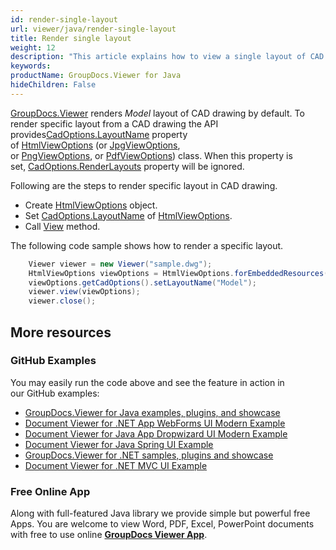 ```yaml
---
id: render-single-layout
url: viewer/java/render-single-layout
title: Render single layout
weight: 12
description: "This article explains how to view a single layout of CAD drawing with GroupDocs.Viewer within your Java applications."
keywords: 
productName: GroupDocs.Viewer for Java
hideChildren: False
---
```

[GroupDocs.Viewer](https://products.groupdocs.com/viewer) renders *Model* layout of CAD drawing by default. To render specific layout from a CAD drawing the API provides[CadOptions.LayoutName](https://apireference.groupdocs.com/java/viewer/groupdocs.viewer.options/cadoptions/properties/layoutname) property of [HtmlViewOptions](https://apireference.groupdocs.com/java/viewer/groupdocs.viewer.options/htmlviewoptions) (or [JpgViewOptions](https://apireference.groupdocs.com/java/viewer/groupdocs.viewer.options/jpgviewoptions), or [PngViewOptions](https://apireference.groupdocs.com/java/viewer/groupdocs.viewer.options/pngviewoptions), or [PdfViewOptions](https://apireference.groupdocs.com/java/viewer/groupdocs.viewer.options/pdfviewoptions)) class. When this property is set, [CadOptions.RenderLayouts](https://apireference.groupdocs.com/java/viewer/groupdocs.viewer.options/cadoptions/properties/renderlayouts) property will be ignored.

Following are the steps to render specific layout in CAD drawing.

*   Create [HtmlViewOptions](https://apireference.groupdocs.com/java/viewer/groupdocs.viewer.options/htmlviewoptions) object.
*   Set [CadOptions.LayoutName](https://apireference.groupdocs.com/java/viewer/groupdocs.viewer.options/cadoptions/properties/layoutname) of [HtmlViewOptions](https://apireference.groupdocs.com/java/viewer/groupdocs.viewer.options/htmlviewoptions). 
*   Call [View](https://apireference.groupdocs.com/java/viewer/groupdocs.viewer/viewer/methods/view) method.

The following code sample shows how to render a specific layout.

```java
    Viewer viewer = new Viewer("sample.dwg");
    HtmlViewOptions viewOptions = HtmlViewOptions.forEmbeddedResources();
    viewOptions.getCadOptions().setLayoutName("Model");
    viewer.view(viewOptions);
    viewer.close();
```

## More resources
### GitHub Examples
You may easily run the code above and see the feature in action in our GitHub examples:
*   [GroupDocs.Viewer for Java examples, plugins, and showcase](https://github.com/groupdocs-viewer/GroupDocs.Viewer-for-Java)
*   [Document Viewer for .NET App WebForms UI Modern Example](https://github.com/groupdocs-viewer/GroupDocs.Viewer-for-Java-WebForms)    
*   [Document Viewer for Java App Dropwizard UI Modern Example](https://github.com/groupdocs-viewer/GroupDocs.Viewer-for-Java-Dropwizard)    
*   [Document Viewer for Java Spring UI Example](https://github.com/groupdocs-viewer/GroupDocs.Viewer-for-Java-Spring)
*   [GroupDocs.Viewer for .NET samples, plugins and showcase](https://github.com/groupdocs-viewer/GroupDocs.Viewer-for-.NET)
*   [Document Viewer for .NET MVC UI Example](https://github.com/groupdocs-viewer/GroupDocs.Viewer-for-Java-MVC)     

### Free Online App
Along with full-featured Java library we provide simple but powerful free Apps.
You are welcome to view Word, PDF, Excel, PowerPoint documents with free to use online **[GroupDocs Viewer App](https://products.groupdocs.app/viewer)**.
